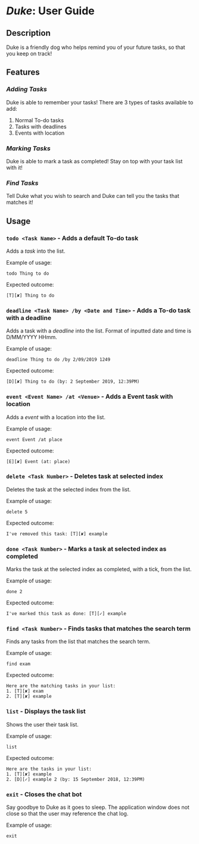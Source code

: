 # *Duke*: User Guide

## Description
Duke is a friendly dog who helps remind you of your future tasks, so that you keep on track!

## Features 

### *Adding Tasks* 
Duke is able to remember your tasks! There are 3 types of tasks available to add:
1) Normal To-do tasks
2) Tasks with deadlines
3) Events with location

### *Marking Tasks*
Duke is able to mark a task as completed! Stay on top with your task list with it!

### *Find Tasks*
Tell Duke what you wish to search and Duke can tell you the tasks that matches it!

## Usage

### `todo <Task Name>` - Adds a default To-do task

Adds a *task* into the list.

Example of usage: 

`todo Thing to do`

Expected outcome:

`[T][✘] Thing to do`

### `deadline <Task Name> /by <Date and Time>` - Adds a To-do task with a deadline

Adds a task with a *deadline* into the list.
Format of inputted date and time is D/MM/YYYY HHmm.

Example of usage:

`deadline Thing to do /by 2/09/2019 1249`

Expected outcome:

`[D][✘] Thing to do (by: 2 September 2019, 12:39PM)`

### `event <Event Name> /at <Venue>` - Adds a Event task with location

Adds a *event* with a location into the list.

Example of usage:

`event Event /at place`

Expected outcome:

`[E][✘] Event (at: place)`

### `delete <Task Number>` - Deletes task at selected index

Deletes the task at the selected index from the list.

Example of usage:

`delete 5`

Expected outcome:

`I've removed this task: [T][✘] example`

### `done <Task Number>` - Marks a task at selected index as completed

Marks the task at the selected index as completed, with a tick, from the list.

Example of usage:

`done 2`

Expected outcome:

`I've marked this task as done: [T][✓] example`

### `find <Task Number>` - Finds tasks that matches the search term

Finds any tasks from the list that matches the search term.

Example of usage:

`find exam`

Expected outcome:

```
Here are the matching tasks in your list:
1. [T][✘] exam
2. [T][✘] example
```

### `list` - Displays the task list

Shows the user their task list.

Example of usage:

`list`

Expected outcome:

```
Here are the tasks in your list:
1. [T][✘] example
2. [D][✓] example 2 (by: 15 September 2018, 12:39PM)
```

### `exit` - Closes the chat bot

Say goodbye to Duke as it goes to sleep. The application window does not
close so that the user may reference the chat log.

Example of usage:

`exit`
